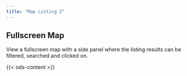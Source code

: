 ```yaml
---
title: "Map Listing 2"
---
```


## Fullscreen Map

View a fullscreen map with a side panel where the listing results can be filtered, searched and clicked on. 

{{< ods-content >}}